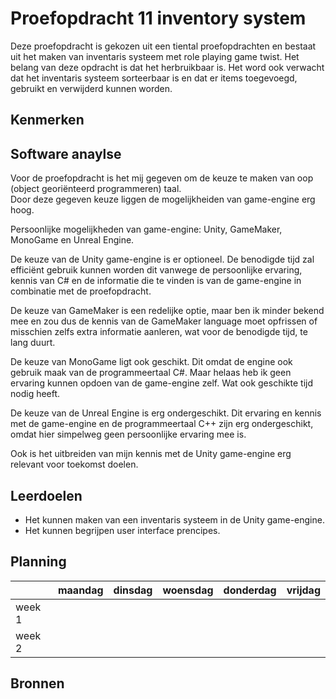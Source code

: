 # Proefopdracht 11 inventory system

Deze proefopdracht is gekozen uit een tiental proefopdrachten en bestaat uit het maken van inventaris systeem met role playing game twist. Het belang van deze opdracht is dat het herbruikbaar is. Het word ook verwacht dat het inventaris systeem sorteerbaar is en dat er items toegevoegd, gebruikt en verwijderd kunnen worden.

## Kenmerken

## Software anaylse

Voor de proefopdracht is het mij gegeven om de keuze te maken van oop (object georiënteerd programmeren) taal. <br/>
Door deze gegeven keuze liggen de mogelijkheiden van game-engine erg hoog.

Persoonlijke mogelijkheden van game-engine: Unity, GameMaker, MonoGame en Unreal Engine.

De keuze van de Unity game-engine is er optioneel. De benodigde tijd zal efficiënt gebruik kunnen worden dit vanwege de persoonlijke ervaring,
kennis van C# en de informatie die te vinden is van de game-engine in combinatie met de proefopdracht.

De keuze van GameMaker is een redelijke optie, maar ben ik minder bekend mee en zou dus de kennis van de GameMaker language moet opfrissen
of misschien zelfs extra informatie aanleren, wat voor de benodigde tijd, te lang duurt.

De keuze van MonoGame ligt ook geschikt. Dit omdat de engine ook gebruik maak van de programmeertaal C#. Maar helaas heb ik geen
ervaring kunnen opdoen van de game-engine zelf. Wat ook geschikte tijd nodig heeft.

De keuze van de Unreal Engine is erg ondergeschikt. Dit ervaring en kennis met de game-engine en de programmeertaal C++ zijn
erg ondergeschikt, omdat hier simpelweg geen persoonlijke ervaring mee is.

Ook is het uitbreiden van mijn kennis met de Unity game-engine erg relevant voor toekomst doelen.

## Leerdoelen

- Het kunnen maken van een inventaris systeem in de Unity game-engine.
- Het kunnen begrijpen user interface prencipes.

## Planning

| | maandag | dinsdag | woensdag | donderdag | vrijdag |
| --- | --- | --- | --- | --- | --- |
|week 1 |
|week 2 |

## Bronnen
